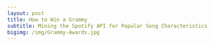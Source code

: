 ```yaml
---
layout: post
title: How to Win a Grammy
subtitle: Mining the Spotify API for Popular Song Characteristics
bigimg: /img/Grammy-Awards.jpg
---
```

